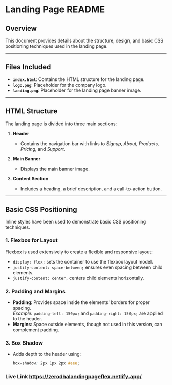 # Landing Page README

## Overview
This document provides details about the structure, design, and basic CSS positioning techniques used in the landing page.

---

## Files Included
- **`index.html`**: Contains the HTML structure for the landing page.  
- **`logo.png`**: Placeholder for the company logo.  
- **`landing.png`**: Placeholder for the landing page banner image.  

---

## HTML Structure
The landing page is divided into three main sections:

1. **Header**  
   - Contains the navigation bar with links to *Signup, About, Products, Pricing,* and *Support*.  

2. **Main Banner**  
   - Displays the main banner image.

3. **Content Section**  
   - Includes a heading, a brief description, and a call-to-action button.

---

## Basic CSS Positioning
Inline styles have been used to demonstrate basic CSS positioning techniques.  

### 1. **Flexbox for Layout**
Flexbox is used extensively to create a flexible and responsive layout:  
- `display: flex;` sets the container to use the flexbox layout model.  
- `justify-content: space-between;` ensures even spacing between child elements.  
- `justify-content: center;` centers child elements horizontally.

### 2. **Padding and Margins**
- **Padding**: Provides space inside the elements' borders for proper spacing.  
  *Example:* `padding-left: 150px;` and `padding-right: 150px;` are applied to the header.  
- **Margins**: Space outside elements, though not used in this version, can complement padding.

### 3. **Box Shadow**
- Adds depth to the header using:  
  ```css
  box-shadow: 2px 1px 2px #eee;
### Live Link https://zerodhalandingpageflex.netlify.app/